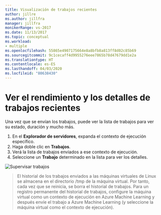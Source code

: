 ```yaml
---
title: Visualización de trabajos recientes
author: jillre
ms.author: jillfra
manager: jillfra
monikerRange: vs-2017
ms.date: 11/13/2017
ms.topic: conceptual
ms.workload:
- multiple
ms.openlocfilehash: 55865e4907175664e8a8bfb8a813ff8d02c85b69
ms.sourcegitcommit: 9c1cecaff4d9955276eee7865b78d47679dd1e2a
ms.translationtype: HT
ms.contentlocale: es-ES
ms.lasthandoff: 04/03/2020
ms.locfileid: "80638430"
---
```

# <a name="view-recent-job-performance-and-details"></a>Ver el rendimiento y los detalles de trabajos recientes

Una vez que se envían los trabajos, puede ver la lista de trabajos para ver su estado, duración y mucho más.

1. En el **Explorador de servidores**, expanda el contexto de ejecución específico.
2. Haga doble clic en **Trabajos**.
3. Verá la lista de trabajos enviados a ese contexto de ejecución.
4. Seleccione un **Trabajo** determinado en la lista para ver los detalles.

![Supervisar trabajos](media/job-details/monitor-jobs.png)

> El historial de los trabajos enviados a las máquinas virtuales de Linux se almacena en el directorio /tmp de la máquina virtual. Por tanto, cada vez que se reinicia, se borra el historial de trabajos. Para un registro permanente del historial de trabajos, configure la máquina virtual como un contexto de ejecución en Azure Machine Learning y después envíe el trabajo a Azure Machine Learning (y seleccione la máquina virtual como el contexto de ejecución).
